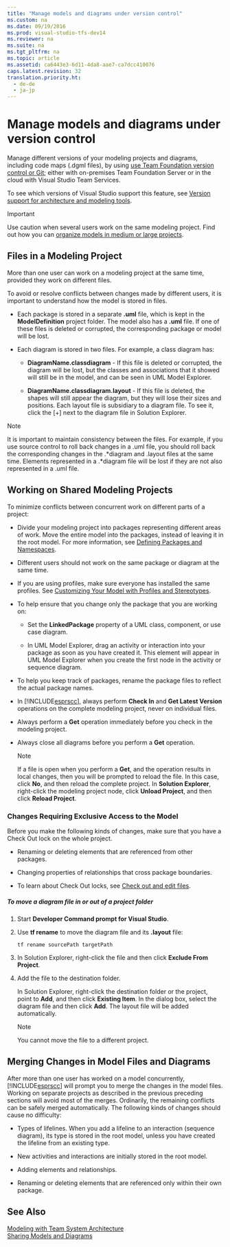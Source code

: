 ```yaml
---
title: "Manage models and diagrams under version control"
ms.custom: na
ms.date: 09/19/2016
ms.prod: visual-studio-tfs-dev14
ms.reviewer: na
ms.suite: na
ms.tgt_pltfrm: na
ms.topic: article
ms.assetid: ca6443e3-6d11-4da8-aae7-ca7dcc410076
caps.latest.revision: 32
translation.priority.ht: 
  - de-de
  - ja-jp
---
```

# Manage models and diagrams under version control
Manage different versions of your modeling projects and diagrams, including code maps (.dgml files), by using [use Team Foundation version control or Git](assetId:///33267cee-fe5f-4aa3-b2cd-6d22ceace314); either with on-premises Team Foundation Server or in the cloud with Visual Studio Team Services.  
  
 To see which versions of Visual Studio support this feature, see [Version support for architecture and modeling tools](../vs140/What-s-new-for-design-in-Visual-Studio.md#VersionSupport).  
  
> [!IMPORTANT]
>  Use caution when several users work on the same modeling project. Find out how you can [organize models in medium or large projects](../vs140/Structure-your-modeling-solution.md).  
  
##  <a name="ModelingProjects"></a> Files in a Modeling Project  
 More than one user can work on a modeling project at the same time, provided they work on different files.  
  
 To avoid or resolve conflicts between changes made by different users, it is important to understand how the model is stored in files.  
  
-   Each package is stored in a separate **.uml** file, which is kept in the **ModelDefinition** project folder. The model also has a **.uml** file. If one of these files is deleted or corrupted, the corresponding package or model will be lost.  
  
-   Each diagram is stored in two files. For example, a class diagram has:  
  
    -   **DiagramName.classdiagram** - If this file is deleted or corrupted, the diagram will be lost, but the classes and associations that it showed will still be in the model, and can be seen in UML Model Explorer.  
  
    -   **DiagramName.classdiagram.layout** - If this file is deleted, the shapes will still appear the diagram, but they will lose their sizes and positions. Each layout file is subsidiary to a diagram file. To see it, click the [+] next to the diagram file in Solution Explorer.  
  
> [!NOTE]
>  It is important to maintain consistency between the files. For example, if you use source control to roll back changes in a .uml file, you should roll back the corresponding changes in the .*diagram and .layout files at the same time. Elements represented in a .\*diagram file will be lost if they are not also represented in a .uml file.  
  
##  <a name="Shared"></a> Working on Shared Modeling Projects  
 To minimize conflicts between concurrent work on different parts of a project:  
  
-   Divide your modeling project into packages representing different areas of work. Move the entire model into the packages, instead of leaving it in the root model. For more information, see [Defining Packages and Namespaces](../vs140/Define-packages-and-namespaces.md).  
  
-   Different users should not work on the same package or diagram at the same time.  
  
-   If you are using profiles, make sure everyone has installed the same profiles. See [Customizing Your Model with Profiles and Stereotypes](../vs140/Customize-your-model-with-profiles-and-stereotypes.md).  
  
-   To help ensure that you change only the package that you are working on:  
  
    -   Set the **LinkedPackage** property of a UML class, component, or use case diagram.  
  
    -   In UML Model Explorer, drag an activity or interaction into your package as soon as you have created it. This element will appear in UML Model Explorer when you create the first node in the activity or sequence diagram.  
  
-   To help you keep track of packages, rename the package files to reflect the actual package names.  
  
-   In [!INCLUDE[esprscc](../vs140/includes/esprscc_md.md)], always perform **Check In** and **Get Latest Version** operations on the complete modeling project, never on individual files.  
  
-   Always perform a **Get** operation immediately before you check in the modeling project.  
  
-   Always close all diagrams before you perform a **Get** operation.  
  
    > [!NOTE]
    >  If a file is open when you perform a **Get**, and the operation results in local changes, then you will be prompted to reload the file. In this case, click **No**, and then reload the complete project. In **Solution Explorer**, right-click the modeling project node, click **Unload Project**, and then click **Reload Project**.  
  
###  <a name="Exclusive"></a> Changes Requiring Exclusive Access to the Model  
 Before you make the following kinds of changes, make sure that you have a Check Out lock on the whole project.  
  
-   Renaming or deleting elements that are referenced from other packages.  
  
-   Changing properties of relationships that cross package boundaries.  
  
-   To learn about Check Out locks, see [Check out and edit files](assetId:///eb404d63-c448-4994-9416-3e6d50ec554a).  
  
##### To move a diagram file in or out of a project folder  
  
1.  Start **Developer Command prompt for Visual Studio**.  
  
2.  Use **tf rename** to move the diagram file and its **.layout** file:  
  
     `tf rename sourcePath targetPath`  
  
3.  In Solution Explorer, right-click the file and then click **Exclude From Project**.  
  
4.  Add the file to the destination folder.  
  
     In Solution Explorer, right-click the destination folder or the project, point to **Add**, and then click **Existing Item**. In the dialog box, select the diagram file and then click **Add**. The layout file will be added automatically.  
  
    > [!NOTE]
    >  You cannot move the file to a different project.  
  
##  <a name="Merging"></a> Merging Changes in Model Files and Diagrams  
 After more than one user has worked on a model concurrently, [!INCLUDE[esprscc](../vs140/includes/esprscc_md.md)] will prompt you to merge the changes in the model files. Working on separate projects as described in the previous preceding sections will avoid most of the merges. Ordinarily, the remaining conflicts can be safely merged automatically. The following kinds of changes should cause no difficulty:  
  
-   Types of lifelines. When you add a lifeline to an interaction (sequence diagram), its type is stored in the root model, unless you have created the lifeline from an existing type.  
  
-   New activities and interactions are initially stored in the root model.  
  
-   Adding elements and relationships.  
  
-   Renaming or deleting elements that are referenced only within their own package.  
  
## See Also  
 [Modeling with Team System Architecture](../vs140/Analyze-and-model-your-architecture.md)   
 [Sharing Models and Diagrams](../vs140/Share-models-and-exporting-diagrams.md)